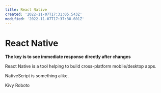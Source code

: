 ```yaml
---
title: React Native
created: '2022-11-07T17:31:05.543Z'
modified: '2022-11-07T17:37:38.601Z'
---
```


# React Native

**The key is to see immediate response directly after changes**

React Native is a tool helping to build cross-platform mobile/desktop apps.

NativeScript is something alike.

Kivy Roboto
